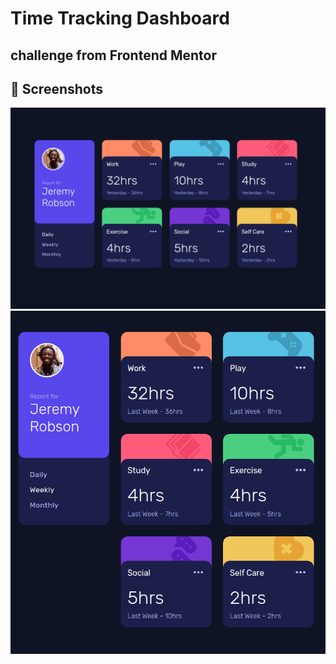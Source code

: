 # Time Tracking Dashboard

## challenge from Frontend Mentor

## :tada: Screenshots

![header](./screenshot-desktop.png?raw=true)
![header](./screenshot-tablet.png?raw=true)
